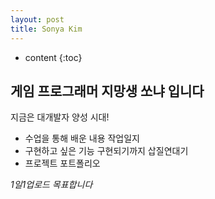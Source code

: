 ```yaml
---
layout: post
title: Sonya Kim
---
```


* content
{:toc}

## 게임 프로그래머 지망생 쏘냐 입니다

지금은 대개발자 양성 시대!

 * 수업을 통해 배운 내용 작업일지
 * 구현하고 싶은 기능 구현되기까지 삽질연대기
 * 프로젝트 포트폴리오

*1일1업로드 목표합니다*
